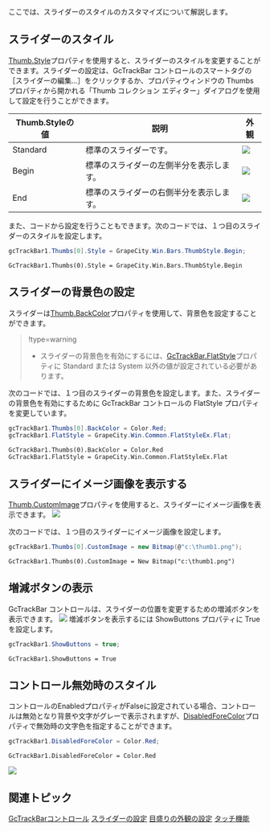 ここでは、スライダーのスタイルのカスタマイズについて解説します。

## スライダーのスタイル

[Thumb.Style](gcdocsite__documentlink?toc-item-id=b6f0df88-77df-4e84-bf5f-d642958c95e7)プロパティを使用すると、スライダーのスタイルを変更することができます。スライダーの設定は、GcTrackBar コントロールのスマートタグの［スライダーの編集...］をクリックするか、プロパティウィンドウの Thumbs プロパティから開かれる「Thumb コレクション エディター」ダイアログを使用して設定を行うことができます。

| Thumb.Styleの値 | 説明 | 外観 |
| ------------- | --- | --- |
| Standard | 標準のスライダーです。 | ![](/DOCUMENT_SITE_LINK_PREFIX_HERE/document-site-files/images/06fadbb1-c461-433a-b385-ae4966e56069/images/gctrackbar.thumbstyle_thumbstyle01.png) |
| Begin | 標準のスライダーの左側半分を表示します。 | ![](/DOCUMENT_SITE_LINK_PREFIX_HERE/document-site-files/images/06fadbb1-c461-433a-b385-ae4966e56069/images/gctrackbar.thumbstyle_thumbstyle02.png) |
| End | 標準のスライダーの右側半分を表示します。 | ![](/DOCUMENT_SITE_LINK_PREFIX_HERE/document-site-files/images/06fadbb1-c461-433a-b385-ae4966e56069/images/gctrackbar.thumbstyle_thumbstyle03.png) |

また、コードから設定を行うこともできます。次のコードでは、１つ目のスライダーのスタイルを設定します。

```csharp
gcTrackBar1.Thumbs[0].Style = GrapeCity.Win.Bars.ThumbStyle.Begin;
```

```vbnet
GcTrackBar1.Thumbs(0).Style = GrapeCity.Win.Bars.ThumbStyle.Begin
```

## スライダーの背景色の設定

スライダーは[Thumb.BackColor](gcdocsite__documentlink?toc-item-id=7dd706d3-08b6-4c98-849e-4c74c1a80c18)プロパティを使用して、背景色を設定することができます。

> !type=warning
>
> * スライダーの背景色を有効にするには、[GcTrackBar.FlatStyle](gcdocsite__documentlink?toc-item-id=eea9cc28-857b-404e-9b7f-a3044a37d8ea)プロパティに Standard または System 以外の値が設定されている必要があります。

次のコードでは、１つ目のスライダーの背景色を設定します。また、スライダーの背景色を有効にするために GcTrackBar コントロールの FlatStyle プロパティを変更しています。

```csharp
gcTrackBar1.Thumbs[0].BackColor = Color.Red;
gcTrackBar1.FlatStyle = GrapeCity.Win.Common.FlatStyleEx.Flat;
```

```vbnet
GcTrackBar1.Thumbs(0).BackColor = Color.Red
GcTrackBar1.FlatStyle = GrapeCity.Win.Common.FlatStyleEx.Flat
```

## スライダーにイメージ画像を表示する

[Thumb.CustomImage](gcdocsite__documentlink?toc-item-id=5795ab54-bd89-429d-bcb7-bd64932bc60b)プロパティを使用すると、スライダーにイメージ画像を表示できます。
![](/DOCUMENT_SITE_LINK_PREFIX_HERE/document-site-files/images/06fadbb1-c461-433a-b385-ae4966e56069/images/gctrackbar.thumbstyle_thumbimage01.png)

次のコードでは、１つ目のスライダーにイメージ画像を設定します。

```csharp
gcTrackBar1.Thumbs[0].CustomImage = new Bitmap(@"c:\thumb1.png");
```

```vbnet
GcTrackBar1.Thumbs(0).CustomImage = New Bitmap("c:\thumb1.png")
```

## 増減ボタンの表示

GcTrackBar コントロールは、スライダーの位置を変更するための増減ボタンを表示できます。
![](/DOCUMENT_SITE_LINK_PREFIX_HERE/document-site-files/images/06fadbb1-c461-433a-b385-ae4966e56069/images/gctrackbar.basic_increasebutton01.png)
増減ボタンを表示するには ShowButtons プロパティに True を設定します。

```csharp
gcTrackBar1.ShowButtons = true;
```

```vbnet
GcTrackBar1.ShowButtons = True
```

## コントロール無効時のスタイル

コントロールのEnabledプロパティがFalseに設定されている場合、コントロールは無効となり背景や文字がグレーで表示されますが、[DisabledForeColor](gcdocsite__documentlink?toc-item-id=037bfef1-6911-4ebf-89bd-714d357168fb)プロパティで無効時の文字色を指定することができます。

```csharp
gcTrackBar1.DisabledForeColor = Color.Red;
```

```vbnet
GcTrackBar1.DisabledForeColor = Color.Red
```

![](/DOCUMENT_SITE_LINK_PREFIX_HERE/document-site-files/images/06fadbb1-c461-433a-b385-ae4966e56069/images/gctrackbar.basic_disabledforecolor01.png)

## 関連トピック

[GcTrackBarコントロール](gcdocsite__documentlink?toc-item-id=07572d2a-68e6-42e4-95d5-5d270d812b21)
[スライダーの設定](gcdocsite__documentlink?toc-item-id=96bc3305-4a51-4e23-a79c-5656ece13d2b)
[目盛りの外観の設定](gcdocsite__documentlink?toc-item-id=4f9a3ffb-ad11-44fd-a297-e51be300bc86)
[タッチ機能](gcdocsite__documentlink?toc-item-id=80c0a07f-8cf9-45ff-9e5c-ec4fa9522533)